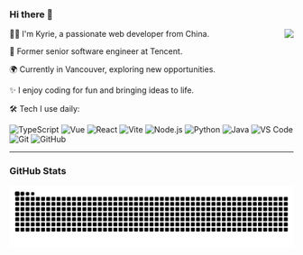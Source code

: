 ### Hi there 👋

<img align="right" src="https://github-readme-stats.vercel.app/api?username=honkinglin&show_icons=true&icon_color=805AD5&text_color=718096&bg_color=ffffff&hide_title=true" />

👨‍💻 I'm Kyrie, a passionate web developer from China.    

💼 Former senior software engineer at Tencent.    

🌍 Currently in Vancouver, exploring new opportunities.  

✨ I enjoy coding for fun and bringing ideas to life.    

 🛠 Tech I use daily:
 
  ![TypeScript](https://img.shields.io/badge/-Typescript-black?style=plastic&logo=typescript)
  ![Vue](https://img.shields.io/badge/-Vue-3b2e5a?style=plastic&logo=vue.js)
  ![React](https://img.shields.io/badge/-React-3b2e5a?style=plastic&logo=react)
  ![Vite](https://img.shields.io/badge/-Vite-3b2e5a?style=plastic&logo=vite)
  ![Node.js](https://img.shields.io/badge/-Node.js-339933?style=plastic&logo=nodedotjs&logoColor=white)
  ![Python](https://img.shields.io/badge/-Python-3776AB?style=plastic&logo=python&logoColor=white)
  ![Java](https://img.shields.io/badge/-Java-007396?style=plastic&logo=openjdk&logoColor=white)
  ![VS Code](https://img.shields.io/badge/-VS%20Code-007ACC?style=plastic&logo=visual-studio-code)
  ![Git](https://img.shields.io/badge/-Git-black?style=plastic&logo=git)
  ![GitHub](https://img.shields.io/badge/-GitHub-181717?style=plastic&logo=github)

---

### GitHub Stats

<picture>
  <source media="(prefers-color-scheme: dark)" srcset="https://raw.githubusercontent.com/honkinglin/honkinglin/output/github-snake-dark.svg" />
  <source media="(prefers-color-scheme: light)" srcset="https://raw.githubusercontent.com/honkinglin/honkinglin/output/github-snake.svg" />
  <img alt="github contribution grid snake animation" src="https://raw.githubusercontent.com/honkinglin/honkinglin/output/github-snake.svg" />
</picture>
